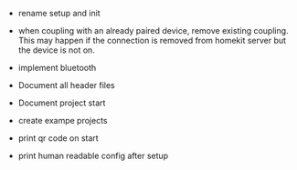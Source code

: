 - rename setup and init

- when coupling with an already paired device, remove existing coupling. This may happen if the connection is removed from homekit server but the device is not on.
- implement bluetooth
- Document all header files
- Document project start
- create exampe projects
- print qr code on start
- print human readable config after setup
